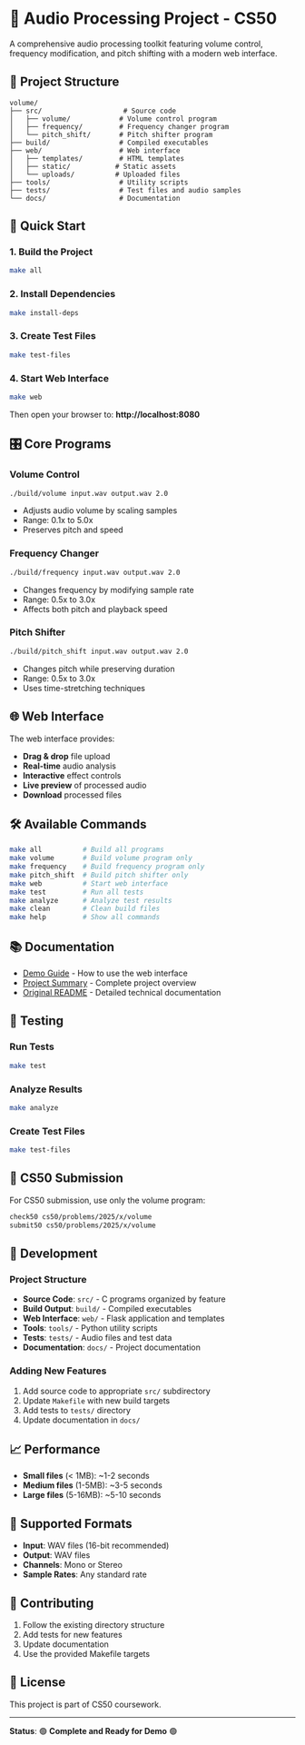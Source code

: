 # 🎵 Audio Processing Project - CS50

A comprehensive audio processing toolkit featuring volume control, frequency modification, and pitch shifting with a modern web interface.

## 📁 Project Structure

```
volume/
├── src/                    # Source code
│   ├── volume/            # Volume control program
│   ├── frequency/         # Frequency changer program
│   └── pitch_shift/       # Pitch shifter program
├── build/                 # Compiled executables
├── web/                   # Web interface
│   ├── templates/         # HTML templates
│   ├── static/           # Static assets
│   └── uploads/          # Uploaded files
├── tools/                 # Utility scripts
├── tests/                 # Test files and audio samples
└── docs/                  # Documentation
```

## 🚀 Quick Start

### 1. Build the Project
```bash
make all
```

### 2. Install Dependencies
```bash
make install-deps
```

### 3. Create Test Files
```bash
make test-files
```

### 4. Start Web Interface
```bash
make web
```

Then open your browser to: **http://localhost:8080**

## 🎛️ Core Programs

### Volume Control
```bash
./build/volume input.wav output.wav 2.0
```
- Adjusts audio volume by scaling samples
- Range: 0.1x to 5.0x
- Preserves pitch and speed

### Frequency Changer
```bash
./build/frequency input.wav output.wav 2.0
```
- Changes frequency by modifying sample rate
- Range: 0.5x to 3.0x
- Affects both pitch and playback speed

### Pitch Shifter
```bash
./build/pitch_shift input.wav output.wav 2.0
```
- Changes pitch while preserving duration
- Range: 0.5x to 3.0x
- Uses time-stretching techniques

## 🌐 Web Interface

The web interface provides:
- **Drag & drop** file upload
- **Real-time** audio analysis
- **Interactive** effect controls
- **Live preview** of processed audio
- **Download** processed files

## 🛠️ Available Commands

```bash
make all          # Build all programs
make volume       # Build volume program only
make frequency    # Build frequency program only
make pitch_shift  # Build pitch shifter only
make web          # Start web interface
make test         # Run all tests
make analyze      # Analyze test results
make clean        # Clean build files
make help         # Show all commands
```

## 📚 Documentation

- [Demo Guide](docs/DEMO_GUIDE.md) - How to use the web interface
- [Project Summary](docs/PROJECT_SUMMARY.md) - Complete project overview
- [Original README](docs/README.md) - Detailed technical documentation

## 🧪 Testing

### Run Tests
```bash
make test
```

### Analyze Results
```bash
make analyze
```

### Create Test Files
```bash
make test-files
```

## 🎯 CS50 Submission

For CS50 submission, use only the volume program:
```bash
check50 cs50/problems/2025/x/volume
submit50 cs50/problems/2025/x/volume
```

## 🔧 Development

### Project Structure
- **Source Code**: `src/` - C programs organized by feature
- **Build Output**: `build/` - Compiled executables
- **Web Interface**: `web/` - Flask application and templates
- **Tools**: `tools/` - Python utility scripts
- **Tests**: `tests/` - Audio files and test data
- **Documentation**: `docs/` - Project documentation

### Adding New Features
1. Add source code to appropriate `src/` subdirectory
2. Update `Makefile` with new build targets
3. Add tests to `tests/` directory
4. Update documentation in `docs/`

## 📈 Performance

- **Small files** (< 1MB): ~1-2 seconds
- **Medium files** (1-5MB): ~3-5 seconds  
- **Large files** (5-16MB): ~5-10 seconds

## 🎵 Supported Formats

- **Input**: WAV files (16-bit recommended)
- **Output**: WAV files
- **Channels**: Mono or Stereo
- **Sample Rates**: Any standard rate

## 🤝 Contributing

1. Follow the existing directory structure
2. Add tests for new features
3. Update documentation
4. Use the provided Makefile targets

## 📄 License

This project is part of CS50 coursework.

---

**Status**: 🟢 **Complete and Ready for Demo** 🟢 